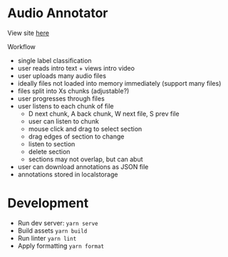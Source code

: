 # Audio Annotator

View site [here](https://mattsegal.github.io/audio-annotator/)

Workflow

- single label classification
- user reads intro text + views intro video
- user uploads many audio files
- ideally files not loaded into memory immediately (support many files)
- files split into Xs chunks (adjustable?)
- user progresses through files
- user listens to each chunk of file
  - D next chunk, A back chunk, W next file, S prev file
  - user can listen to chunk
  - mouse click and drag to select section
  - drag edges of section to change
  - listen to section
  - delete section
  - sections may not overlap, but can abut
- user can download annotations as JSON file
- annotations stored in localstorage

# Development

- Run dev server: `yarn serve`
- Build assets `yarn build`
- Run linter `yarn lint`
- Apply formatting `yarn format`
